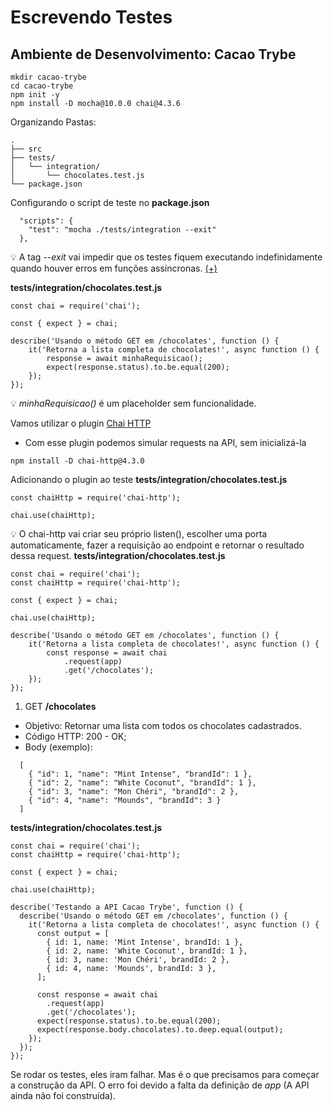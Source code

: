 # Escrevendo Testes
## Ambiente de Desenvolvimento: Cacao Trybe

```
mkdir cacao-trybe
cd cacao-trybe
npm init -y
npm install -D mocha@10.0.0 chai@4.3.6
```

Organizando Pastas:
```
.
├── src
├── tests/
│   └── integration/
│       └── chocolates.test.js
└── package.json
```

Configurando o script de teste no __package.json__
```
  "scripts": {
    "test": "mocha ./tests/integration --exit"
  },
```
💡 A tag _--exit_ vai impedir que os testes fiquem executando indefinidamente quando houver erros em funções assíncronas. [(+)](https://github.com/mochajs/mocha/issues/2879)

__tests/integration/chocolates.test.js__
```
const chai = require('chai');

const { expect } = chai;

describe('Usando o método GET em /chocolates', function () {
    it('Retorna a lista completa de chocolates!', async function () {
        response = await minhaRequisicao();
        expect(response.status).to.be.equal(200);
    });
});
```
💡 _minhaRequisicao()_ é um placeholder sem funcionalidade.

Vamos utilizar o plugin [Chai HTTP](https://www.chaijs.com/plugins/chai-http/)
  - Com esse plugin podemos simular requests na API, sem inicializá-la
```
npm install -D chai-http@4.3.0
```

Adicionando o plugin ao teste
__tests/integration/chocolates.test.js__
```
const chaiHttp = require('chai-http');

chai.use(chaiHttp);
```
💡 O chai-http vai criar seu próprio listen(), escolher uma porta automaticamente, fazer a requisição ao endpoint e retornar o resultado dessa request.
__tests/integration/chocolates.test.js__
```
const chai = require('chai');
const chaiHttp = require('chai-http');

const { expect } = chai;

chai.use(chaiHttp);

describe('Usando o método GET em /chocolates', function () {
    it('Retorna a lista completa de chocolates!', async function () {
        const response = await chai
            .request(app)
            .get('/chocolates');
    });
});
```

1. GET __/chocolates__
  - Objetivo: Retornar uma lista com todos os chocolates cadastrados.
  - Código HTTP: 200 - OK;
  - Body (exemplo):
```
  [
    { "id": 1, "name": "Mint Intense", "brandId": 1 },
    { "id": 2, "name": "White Coconut", "brandId": 1 },
    { "id": 3, "name": "Mon Chéri", "brandId": 2 },
    { "id": 4, "name": "Mounds", "brandId": 3 }
  ]
```

__tests/integration/chocolates.test.js__
```
const chai = require('chai');
const chaiHttp = require('chai-http');

const { expect } = chai;

chai.use(chaiHttp);

describe('Testando a API Cacao Trybe', function () {
  describe('Usando o método GET em /chocolates', function () {
    it('Retorna a lista completa de chocolates!', async function () {
      const output = [
        { id: 1, name: 'Mint Intense', brandId: 1 },
        { id: 2, name: 'White Coconut', brandId: 1 },
        { id: 3, name: 'Mon Chéri', brandId: 2 },
        { id: 4, name: 'Mounds', brandId: 3 },
      ];

      const response = await chai
        .request(app)
        .get('/chocolates');
      expect(response.status).to.be.equal(200);
      expect(response.body.chocolates).to.deep.equal(output);
    });
  });
});
```

Se rodar os testes, eles iram falhar. Mas é o que precisamos para começar a construção da API. O erro foi devido a falta da definição de _app_ (A API ainda não foi construída).
